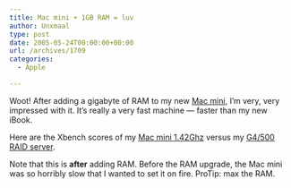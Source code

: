 ```yaml
---
title: Mac mini + 1GB RAM = luv
author: Unxmaal
type: post
date: 2005-05-24T00:00:00+00:00
url: /archives/1709
categories:
  - Apple

---
```

Woot! After adding a gigabyte of RAM to my new [Mac mini][1], I&#8217;m very, very impressed with it. It&#8217;s really a very fast machine &#8212; faster than my new iBook. 

Here are the Xbench scores of my [Mac mini 1.42Ghz][2] versus my [G4/500 RAID server][3].

Note that this is **after** adding RAM. Before the RAM upgrade, the Mac mini was so horribly slow that I wanted to set it on fire. ProTip: max the RAM.

 [1]: http://apple.com/macmini/
 [2]: http://ladd.dyndns.org/xbench/merge.xhtml?doc2=113999
 [3]: http://ladd.dyndns.org/xbench/merge.xhtml?doc2=114000